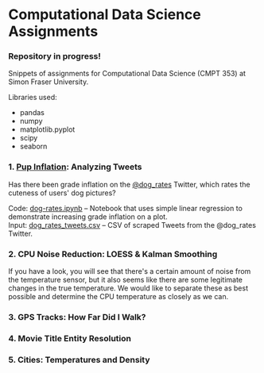 # Computational Data Science Assignments

### Repository in progress! 

Snippets of assignments for Computational Data Science (CMPT 353) at Simon Fraser University.

Libraries used:
* pandas
* numpy 
* matplotlib.pyplot
* scipy
* seaborn

### 1. [Pup Inflation](https://github.com/jeanetteandrews/ComputationalDataScience/tree/master/1_PupInflation): Analyzing Tweets

Has there been grade inflation on the [@dog_rates](https://twitter.com/dog_rates) Twitter, which rates the cuteness of users' dog pictures?

Code: [dog-rates.ipynb](https://github.com/jeanetteandrews/ComputationalDataScience/blob/master/1_PupInflation/dog-rates.ipynb) – Notebook that uses simple linear regression to demonstrate increasing grade inflation on a plot. <br />
Input: [dog_rates_tweets.csv](https://github.com/jeanetteandrews/ComputationalDataScience/blob/master/1_PupInflation/dog_rates_tweets.csv) – CSV of scraped Tweets from the @dog_rates Twitter.

### 2. CPU Noise Reduction: LOESS & Kalman Smoothing

If you have a look, you will see that there's a certain amount of noise from the temperature sensor, but it also seems like there are some legitimate changes in the true temperature. We would like to separate these as best possible and determine the CPU temperature as closely as we can.


### 3. GPS Tracks: How Far Did I Walk?

### 4. Movie Title Entity Resolution

### 5. Cities: Temperatures and Density
